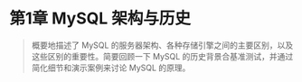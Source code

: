 # 第1章 MySQL 架构与历史
> 概要地描述了 MySQL 的服务器架构、各种存储引擎之间的主要区别，以及这些区别的重要性。简要回顾一下 MySQL 的历史背景合基准测试，并通过简化细节和演示案例来讨论 MySQL 的原理。

